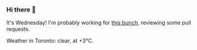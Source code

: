 ### Hi there :wave:

It's Wednesday! I'm probably working for [this bunch](https://github.com/kohofinancial), reviewing some pull requests.

Weather in Toronto: clear, at +3°C.
